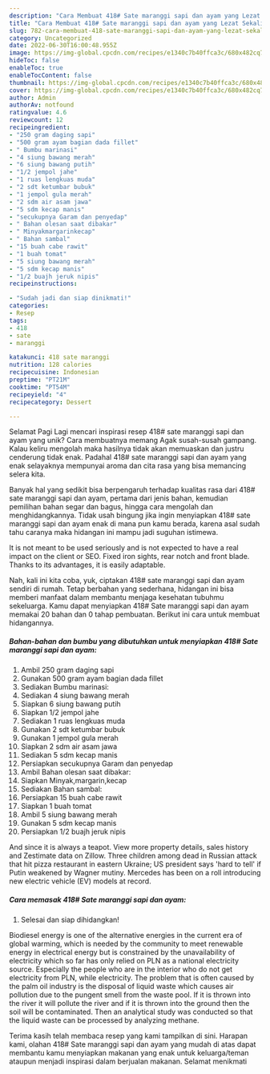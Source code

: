 ```yaml
---
description: "Cara Membuat 418# Sate maranggi sapi dan ayam yang Lezat Sekali, Lezat"
title: "Cara Membuat 418# Sate maranggi sapi dan ayam yang Lezat Sekali, Lezat"
slug: 782-cara-membuat-418-sate-maranggi-sapi-dan-ayam-yang-lezat-sekali-lezat
category: Uncategorized
date: 2022-06-30T16:00:48.955Z
image: https://img-global.cpcdn.com/recipes/e1340c7b40ffca3c/680x482cq70/418-sate-maranggi-sapi-dan-ayam-foto-resep-utama.jpg
hideToc: false
enableToc: true
enableTocContent: false
thumbnail: https://img-global.cpcdn.com/recipes/e1340c7b40ffca3c/680x482cq70/418-sate-maranggi-sapi-dan-ayam-foto-resep-utama.jpg
cover: https://img-global.cpcdn.com/recipes/e1340c7b40ffca3c/680x482cq70/418-sate-maranggi-sapi-dan-ayam-foto-resep-utama.jpg
author: Admin
authorAv: notfound
ratingvalue: 4.6
reviewcount: 12
recipeingredient:
- "250 gram daging sapi"
- "500 gram ayam bagian dada fillet"
- " Bumbu marinasi"
- "4 siung bawang merah"
- "6 siung bawang putih"
- "1/2 jempol jahe"
- "1 ruas lengkuas muda"
- "2 sdt ketumbar bubuk"
- "1 jempol gula merah"
- "2 sdm air asam jawa"
- "5 sdm kecap manis"
- "secukupnya Garam dan penyedap"
- " Bahan olesan saat dibakar"
- " Minyakmargarinkecap"
- " Bahan sambal"
- "15 buah cabe rawit"
- "1 buah tomat"
- "5 siung bawang merah"
- "5 sdm kecap manis"
- "1/2 buajh jeruk nipis"
recipeinstructions:

- "Sudah jadi dan siap dinikmati!"
categories:
- Resep
tags:
- 418
- sate
- maranggi

katakunci: 418 sate maranggi 
nutrition: 128 calories
recipecuisine: Indonesian
preptime: "PT21M"
cooktime: "PT54M"
recipeyield: "4"
recipecategory: Dessert

---
```



Selamat Pagi Lagi mencari inspirasi resep 418# sate maranggi sapi dan ayam yang unik? Cara membuatnya memang Agak susah-susah gampang. Kalau keliru mengolah maka hasilnya tidak akan memuaskan dan justru cenderung tidak enak. Padahal 418# sate maranggi sapi dan ayam yang enak selayaknya mempunyai aroma dan cita rasa yang bisa memancing selera kita.


Banyak hal yang sedikit bisa berpengaruh terhadap kualitas rasa dari 418# sate maranggi sapi dan ayam, pertama dari jenis bahan, kemudian pemilihan bahan segar dan bagus, hingga cara mengolah dan menghidangkannya. Tidak usah bingung jika ingin menyiapkan 418# sate maranggi sapi dan ayam enak di mana pun kamu berada, karena asal sudah tahu caranya maka hidangan ini mampu jadi suguhan istimewa.

It is not meant to be used seriously and is not expected to have a real impact on the client or SEO. Fixed iron sights, rear notch and front blade. Thanks to its advantages, it is easily adaptable.


Nah, kali ini kita coba, yuk, ciptakan 418# sate maranggi sapi dan ayam sendiri di rumah. Tetap berbahan yang sederhana, hidangan ini bisa memberi manfaat dalam membantu menjaga kesehatan tubuhmu sekeluarga. Kamu dapat menyiapkan 418# Sate maranggi sapi dan ayam memakai 20 bahan dan 0 tahap pembuatan. Berikut ini cara untuk membuat hidangannya.

<!--inarticleads1-->

##### Bahan-bahan dan bumbu yang dibutuhkan untuk menyiapkan 418# Sate maranggi sapi dan ayam:

1. Ambil 250 gram daging sapi
1. Gunakan 500 gram ayam bagian dada fillet
1. Sediakan  Bumbu marinasi:
1. Sediakan 4 siung bawang merah
1. Siapkan 6 siung bawang putih
1. Siapkan 1/2 jempol jahe
1. Sediakan 1 ruas lengkuas muda
1. Gunakan 2 sdt ketumbar bubuk
1. Gunakan 1 jempol gula merah
1. Siapkan 2 sdm air asam jawa
1. Sediakan 5 sdm kecap manis
1. Persiapkan secukupnya Garam dan penyedap
1. Ambil  Bahan olesan saat dibakar:
1. Siapkan  Minyak,margarin,kecap
1. Sediakan  Bahan sambal:
1. Persiapkan 15 buah cabe rawit
1. Siapkan 1 buah tomat
1. Ambil 5 siung bawang merah
1. Gunakan 5 sdm kecap manis
1. Persiapkan 1/2 buajh jeruk nipis


And since it is always a teapot. View more property details, sales history and Zestimate data on Zillow. Three children among dead in Russian attack that hit pizza restaurant in eastern Ukraine; US president says &#39;hard to tell&#39; if Putin weakened by Wagner mutiny. Mercedes has been on a roll introducing new electric vehicle (EV) models at record. 

<!--inarticleads2-->

##### Cara memasak 418# Sate maranggi sapi dan ayam:


1. Selesai dan siap dihidangkan!

Biodiesel energy is one of the alternative energies in the current era of global warming, which is needed by the community to meet renewable energy in electrical energy but is constrained by the unavailability of electricity which so far has only relied on PLN as a national electricity source. Especially the people who are in the interior who do not get electricity from PLN, while electricity. The problem that is often caused by the palm oil industry is the disposal of liquid waste which causes air pollution due to the pungent smell from the waste pool. If it is thrown into the river it will pollute the river and if it is thrown into the ground then the soil will be contaminated. Then an analytical study was conducted so that the liquid waste can be processed by analyzing methane. 

Terima kasih telah membaca resep yang kami tampilkan di sini. Harapan kami, olahan 418# Sate maranggi sapi dan ayam yang mudah di atas dapat membantu kamu menyiapkan makanan yang enak untuk keluarga/teman ataupun menjadi inspirasi dalam berjualan makanan. Selamat menikmati
